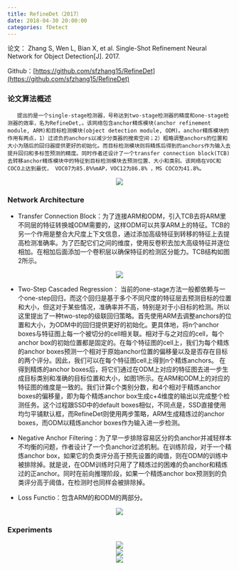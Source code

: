 ```yaml
---
title: RefineDet（2017）
date: 2018-04-30 20:00:00
categories: fDetect
---
```


<script type="text/javascript" src="http://cdn.mathjax.org/mathjax/latest/MathJax.js?config=default"></script>

论文： Zhang S, Wen L, Bian X, et al. Single-Shot Refinement Neural Network for Object Detection[J]. 2017.

Github：[https://github.com/sfzhang15/RefineDet](https://github.com/sfzhang15/RefineDet)

### 论文算法概述

       提出的是一个single-stage检测器，号称达到two-stage检测器的精度和one-stage检测器的效率，名为RefineDet,。该网络包含anchor精炼模块(anchor refinement module, ARM)和目标检测模块(object detection module, ODM)。anchor精炼模块的作用有两点，1）过滤负的anchors以减少分类器的搜索空间；2）粗略调整anchors的位置和大小为随后的回归器提供更好的初始化。而目标检测模块则将精炼后得到的anchors作为输入去提升回归和多标签预测的精度。同时作者还设计了一个transfer connection block(TCB)去转移anchor精炼模块中的特征到目标检测模块去预测位置、大小和类别。该网络在VOC和COCO上达到最优， VOC07为85.8%%mAP，VOC12为86.8% ，MS COCO为41.8%。

<center><img src="{{ site.baseurl }}/images/pdDetect/refinedet1.png"></center>
   
### Network Architecture

* Transfer Connection Block：为了连接ARM和ODM，引入TCB去将ARM里不同层的特征转换城ODM需要的，这样ODM可以共享ARM上的特征。TCB的另一个作用是整合大尺度上下文信息，通过添加高级特征到转移的特征上去提高检测准确率。为了匹配它们之间的维度，使用反卷积去加大高级特征并逐位相加。在相加后面添加一个卷积层以确保特征的检测区分能力。TCB结构如图2所示。

<center><img src="{{ site.baseurl }}/images/pdDetect/refinedet2.png"></center>

* Two-Step Cascaded Regression： 当前的one-stage方法一般都依赖与一个one-step回归，而这个回归是基于多个不同尺度的特征层去预测目标的位置和大小，但这对于某些情况，准确率并不高，特别是对于小目标的检测。所以这里提出了一种two-step的级联回归策略。首先使用ARM去调整anchors的位置和大小，为ODM中的回归提供更好的初始化。更具体地，将n个anchor boxes与特征图上每一个被切分的cell相关联。相对于与之对应的cell，每个anchor box的初始位置都是固定的。在每个特征图的cell上，我们为每个精炼的anchor boxes预测一个相对于原始anchor位置的偏移量以及是否存在目标的两个评分。因此，我们可以在每个特征图cell上得到n个精炼anchors。  在得到精炼的anchor boxes后，将它们通过在ODM上对应的特征图去进一步生成目标类别和准确的目标位置和大小，如图1所示。在ARM和ODM上的对应的特征图的维度是一致的。我们计算c个类别分数，和4个相对于精炼anchor boxes的偏移量，即为每个精炼anchor box生成c+4维度的输出以完成整个检测任务。这个过程跟SSD中的default boxes相似，不同点是，SSD直接使用均匀平铺默认框，而RefineDet则使用两步策略，ARM生成精炼过的anchor boxes，而ODM以精炼anchor boxes作为输入进一步检测。

* Negative Anchor Filtering：为了早一步排除容易区分的负anchor并减轻样本不均衡的问题，作者设计了一个负anchor过滤机制。在训练阶段，对于一个精炼anchor box，如果它的负类评分高于预先设置的阈值，则在ODM的训练中被排除掉。就是说，在ODM训练时只用了了精炼过的困难的负anchor和精炼过的正anchor。同时在前向推理阶段，如果一个精炼anchor box预测到的负类评分高于阈值，在检测时也同样会被排除掉。

* Loss Functio：包含ARM的和ODM的两部分。

<center><img src="{{ site.baseurl }}/images/pdDetect/refinedet3.png"></center>
	
### Experiments

<center><img src="{{ site.baseurl }}/images/pdDetect/refinedet4.png"></center>

<center><img src="{{ site.baseurl }}/images/pdDetect/refinedet5.png"></center>

<center><img src="{{ site.baseurl }}/images/pdDetect/refinedet6.png"></center>